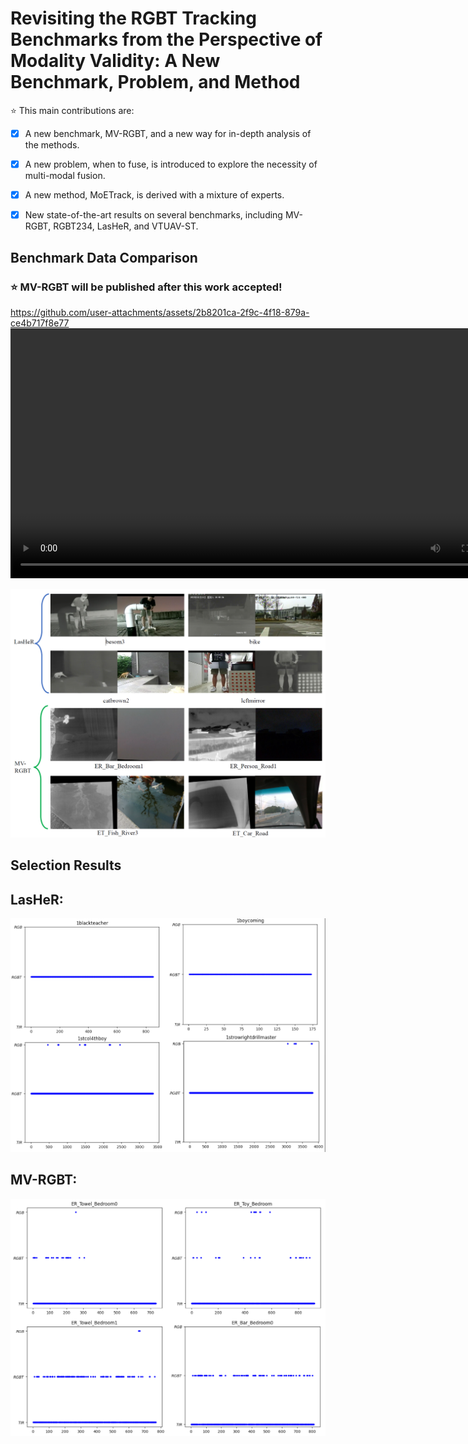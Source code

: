 # Revisiting the RGBT Tracking Benchmarks from the Perspective of Modality Validity: A New Benchmark, Problem, and Method

⭐ This main contributions are:

 - [x] A new benchmark, MV-RGBT, and a new way for in-depth analysis of the methods.

 - [x] A new problem, when to fuse, is introduced to explore the necessity of multi-modal fusion.

 - [x] A new method, MoETrack, is derived with a mixture of experts.

 - [x] New state-of-the-art results on several benchmarks, including MV-RGBT, RGBT234, LasHeR, and VTUAV-ST.

## Benchmark Data Comparison
### ⭐ MV-RGBT will be published after this work accepted!



https://github.com/user-attachments/assets/2b8201ca-2f9c-4f18-879a-ce4b717f8e77
<video src="ER_Cat_Lawn0.mp4" width="800">


<img src="figs/data.png" width="600">

## Selection Results

LasHeR:
---
<img src="figs/results-LasHeR.png" width="600">

MV-RGBT:
---
<img src="figs/results-MV-RGBT.png" width="600">

